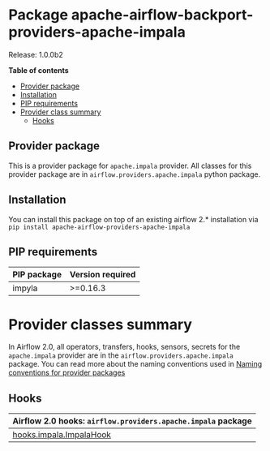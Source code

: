 <!--
 Licensed to the Apache Software Foundation (ASF) under one
 or more contributor license agreements.  See the NOTICE file
 distributed with this work for additional information
 regarding copyright ownership.  The ASF licenses this file
 to you under the Apache License, Version 2.0 (the
 "License"); you may not use this file except in compliance
 with the License.  You may obtain a copy of the License at

   http://www.apache.org/licenses/LICENSE-2.0

 Unless required by applicable law or agreed to in writing,
 software distributed under the License is distributed on an
 "AS IS" BASIS, WITHOUT WARRANTIES OR CONDITIONS OF ANY
 KIND, either express or implied.  See the License for the
 specific language governing permissions and limitations
 under the License.
 -->

# Package apache-airflow-backport-providers-apache-impala

 Release: 1.0.0b2

**Table of contents**

- [Provider package](#provider-package)
- [Installation](#installation)
- [PIP requirements](#pip-requirements)
- [Provider class summary](#provider-classes-summary)
    - [Hooks](#hooks)


## Provider package

This is a provider package for `apache.impala` provider. All classes for this provider package
are in `airflow.providers.apache.impala` python package.

## Installation

You can install this package on top of an existing airflow 2.* installation via
`pip install apache-airflow-providers-apache-impala`

## PIP requirements

| PIP package   | Version required   |
|:--------------|:-------------------|
| impyla        | &gt;=0.16.3        |

# Provider classes summary

In Airflow 2.0, all operators, transfers, hooks, sensors, secrets for the `apache.impala` provider
are in the `airflow.providers.apache.impala` package. You can read more about the naming conventions used
in [Naming conventions for provider packages](https://github.com/apache/airflow/blob/master/CONTRIBUTING.rst#naming-conventions-for-provider-packages)

## Hooks

| Airflow 2.0 hooks: `airflow.providers.apache.impala` package                                                          |
|:----------------------------------------------------------------------------------------------------------------------|
| [hooks.impala.ImpalaHook](https://github.com/apache/airflow/blob/master/airflow/providers/apache/hive/hooks/hive.py)  |
